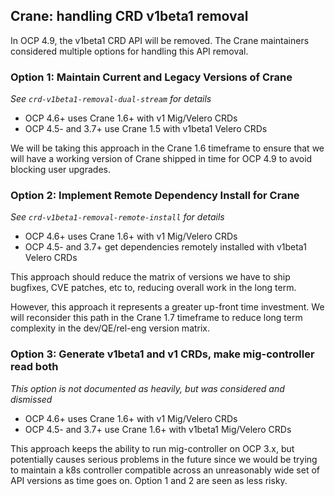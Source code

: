 ## Crane: handling CRD v1beta1 removal

In OCP 4.9, the v1beta1 CRD API will be removed. The Crane maintainers considered multiple options for handling this API removal.  

### Option 1: Maintain Current and Legacy Versions of Crane

_See `crd-v1beta1-removal-dual-stream` for details_

 - OCP 4.6+ uses Crane 1.6+ with v1 Mig/Velero CRDs
 - OCP 4.5- and 3.7+ use Crane 1.5 with v1beta1 Velero CRDs

 We will be taking this approach in the Crane 1.6 timeframe to ensure that we will have a working version of Crane shipped in time for OCP 4.9 to avoid blocking user upgrades.


### Option 2: Implement Remote Dependency Install for Crane

_See `crd-v1beta1-removal-remote-install` for details_

 - OCP 4.6+ uses Crane 1.6+ with v1 Mig/Velero CRDs
 - OCP 4.5- and 3.7+ get dependencies remotely installed with v1beta1 Velero CRDs

This approach should reduce the matrix of versions we have to ship bugfixes, CVE patches, etc to, reducing overall work in the long term.

However, this approach it represents a greater up-front time investment. We will reconsider this path in the Crane 1.7 timeframe to reduce long term complexity in the dev/QE/rel-eng version matrix.


### Option 3: Generate v1beta1 and v1 CRDs, make mig-controller read both

_This option is not documented as heavily, but was considered and dismissed_

 - OCP 4.6+ uses Crane 1.6+ with v1 Mig/Velero CRDs
 - OCP 4.5- and 3.7+ use Crane 1.6+ with v1beta1 Mig/Velero CRDs

 This approach keeps the ability to run mig-controller on OCP 3.x, but potentially causes serious problems in the future since we would be trying to maintain a k8s controller compatible across an unreasonably wide set of API versions as time goes on. Option 1 and 2 are seen as less risky.